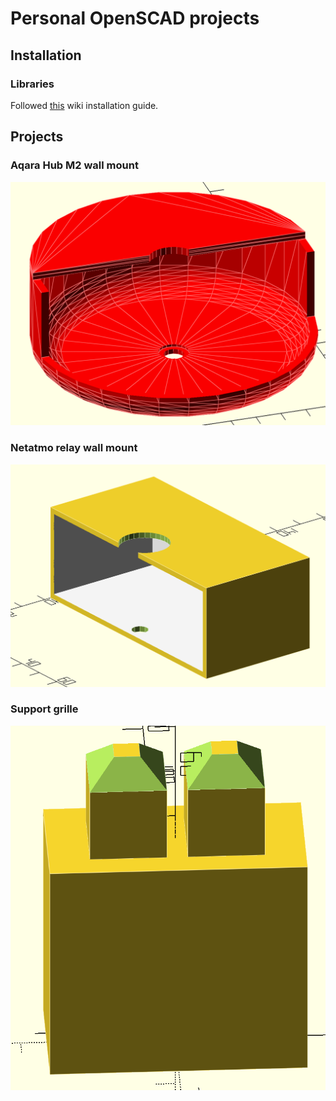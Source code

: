 # Personal OpenSCAD projects

## Installation

### Libraries

Followed [this](https://github.com/revarbat/BOSL/wiki) wiki installation guide.


## Projects

### Aqara Hub M2 wall mount

<p align="center">
  <img src="docs/img/aqara-hub.png" />
</p>

### Netatmo relay wall mount

<p align="center">
  <img src="docs/img/netatmo-relay.png" />
</p>

### Support grille

<p align="center">
  <img src="docs/img/support-grille.png" />
</p>
